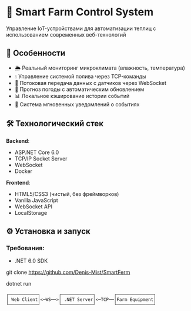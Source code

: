 # 🌱 Smart Farm Control System

Управление IoT-устройствами для автоматизации теплиц с использованием современных веб-технологий

## 🚀 Особенности

- 🌦️ Реальный мониторинг микроклимата (влажность, температура)
- 💧 Управление системой полива через TCP-команды
- 📡 Потоковая передача данных с датчиков через WebSocket
- 📅 Прогноз погоды с автоматическим обновлением
- 📊 Локальное кэширование истории событий
- 🔔 Система мгновенных уведомлений о событиях

## 🛠 Технологический стек

**Backend**:
- ASP.NET Core 6.0
- TCP/IP Socket Server
- WebSocket
- Docker

**Frontend**:
- HTML5/CSS3 (чистый, без фреймворков)
- Vanilla JavaScript
- WebSocket API
- LocalStorage

## ⚙️ Установка и запуск

### Требования:
- .NET 6.0 SDK

git clone https://github.com/Denis-Mist/SmartFerm

dotnet run 
```
┌───────────┐       ┌────────────┐       ┌──────────────┐
│ Web Client│<─WS──>│ .NET Server│<─TCP──│Farm Equipment│
└───────────┘       └────────────┘       └──────────────┘
```
